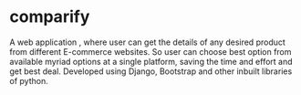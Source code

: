 # comparify
A web application , where user can get the details of any desired product from different E-commerce websites.
So user can choose best option from available myriad options at a single platform, saving the time and effort and get best deal.
Developed using Django, Bootstrap and other inbuilt libraries of python.
